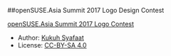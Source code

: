##openSUSE.Asia Summit 2017 Logo Design Contest

[openSUSE.Asia Summit 2017 Logo Contest](https://news.opensuse.org/2017/07/14/opensuse-asia-summit-2017-logo-competition/)

* Author: [Kukuh Syafaat](https://github.com/cho2)
* License: [CC-BY-SA 4.0](https://creativecommons.org/licenses/by-sa/4.0/)
